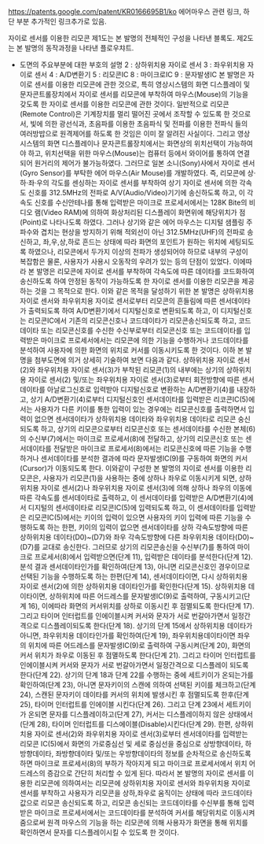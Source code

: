 https://patents.google.com/patent/KR0166695B1/ko
에어마우스 관련 링크, 하단 부분 추가적인 링크추가로 있음.

자이로 센서를 이용한 리모콘
제1도는 본 발명의 전체적인 구성을 나타낸 블록도.
제2도는 본 발명의 동작과정을 나타낸 플로우챠트.
* 도면의 주요부분에 대한 부호의 설명
2 : 상하위치용 자이로 센서 3 : 좌우위치용 자이로 센서
4 : A/D변환기 5 : 리모콘IC
8 : 마이크로IC 9 : 문자발생IC
본 발명은 자이로 센서를 이용한 리모콘에 관한 것으로, 특히 영상시스템의 화면 디스플레이 및 문자콘트롤장치에서 자이로 센서를 리모콘에 부착하여 마우스(Mouse)의 기능을 갖도록 한 자이로 센서를 이용한 리모콘에 관한 것이다.
일반적으로 리모콘(Remote Control)은 기계장치를 멀리 떨어진 곳에서 조작할 수 있도록 한 것으로서, 빛에 의한 광선식과, 초음파를 이용한 초음파식 및 전파를 이용한 전파식 들의 여러방밥으로 원격제어를 하도록 한 것임은 이미 잘 알려진 사실이다.
그리고 영상시스템의 화면 디스플레이나 문자콘트롤장치에서는 화면상의 위치선택이 가능하여야 하고, 위치선택을 위한 마우스(Mouse)는 컴퓨터 등에서 와이어를 통하여 연결되어 원거리의 제어가 불가능하였다.
그러므로 일본 소니(Sony)사에서 자이로 센서(Gyro Sensor)를 부탁한 에어 마우스(Air Mouse)를 개발하였다.
즉, 리모콘에 상·하·좌·우의 각도를 센싱하는 자이로 센서를 부착하여 상기 자이로 센서에 의한 각속도 신호를 312.5MHz의 전파로 A/V(Audio/Video)기기에 송신하도록 하고, 이 각속도 신호를 수신안테나를 통해 입력받은 마이크로 프로세서에서는 128K Bite의 비디오 램(Video RAM)에 의하여 화상처리된 디스플레이 화면위에 해당위치가 점(Point)로 나타나도록 하였다.
그러나 상기와 같은 에어 마우스는 디지털 샘플링 주파수와 겹치는 현상을 방지하기 위해 적외선이 아닌 312.5MHz(UHF)의 전파로 송신하고, 좌,우,상,하로 흔드는 상태에 따라 화면의 포인트가 원하는 위치에 세팅되도록 하였으나, 리모콘에서 두가지 이상의 전파가 생성되어야 하므로 내부의 구성이 복잡함은 물론, 사용자가 사용시 오동작의 우려가 있는 등의 단점이 있었다.
이에따라 본 발명은 리모콘에 자이로 센서를 부착하여 각속도에 따른 데이타를 코드화하여 송신하도록 하여 안정된 동작이 가능하도록 한 자이로 센서를 이용한 리모콘을 제공하는 것을 그 목적으로 한다.
이와 같은 목적을 달성하기 위한 본 발명은 상하위치용 자이로 센서와 좌우위치용 자이로 센서로부터 리모콘의 흔들림에 따른 센서데이타가 출력되도록 하여 A/D변환기에서 디지털신호로 변환되도록 하고, 이 디지털신호는 리모콘IC에서 기존의 리모콘신호나 코드데이타가 리모콘송신되도록 하고,
코드데이타 또는 리모콘신호를 수신한 수신부로부터 리모콘신호 또는 코드데이타를 입력받은 마이크로 프로세서에서는 리모콘에 의한 기능을 수행하거나 코드데이타를 분석하여 사용자에 의한 화면의 위치로 커서를 이동시키도록 한 것이다.
이하 본 발명을 첨부도면에 의거 상세히 기술하여 보면 다음과 같다.
상하위치용 자이로 센서(2)와 좌우위치용 자이로 센서(3)가 부착된 리모콘(1)의 내부에는 상기의 상하위치용 자이로 센서(2) 및/또는 좌우위치용 자이로 센서(3)로부터 회전방향에 따른 센서데이타를 아날로그신호로 입력받아 디지털신호로 변환하는 A/D변환기(4)를 내장하고,
상기 A/D변환기(4)로부터 디지털신호인 센서데이타를 입력받은 리코콘IC(5)에서는 사용자가 다른 키이를 통한 입력이 있는 경우에는 리모콘신호를 출력하면서 입력이 없으면 센서데이타가 상하위치용 데이타와 좌우위치용 데이타로 리모콘 숭신되도록 하고,
상기의 리모콘으로부터 리모콘신호 또는 센서데이타를 수신한 본체(6)의 수신부(7)에서는 마이크로 프로세서(8)에 전달하고,
상기의 리모콘신호 또는 센서데이타를 전달받은 마이크로 프로세서(8)에서는 리모콘신호에 따른 기능을 수행하거나 센서데이타를 분석한 결과에 따라 문자발생IC(9)를 구동하여 화면의 커서(Cursor)가 이동되도록 한다.
이와같이 구성한 본 발명의 자이로 센서를 이용한 리모콘은, 사용자가 리모콘(1)을 사용하는 중에 상하나 좌우로 이동시키게 되면, 상하위치용 자이로 센서(2)나 좌우위치용 자이로 센서(3)에 의해 상하나 좌우의 이동에 따른 각속도를 센서데이타로 출력하고,
이 센서데이타를 입력받은 A/D변환기(4)에서 디지털의 센서데이타로 리모콘IC(5)에 입력되도록 하고,
이 센서데이타를 입력받은 리모콘IC(5)에서는 키이의 입력이 있으면 사용자의 키이 입력에 따른 기능을 수행하도록 하는 한편, 키이의 입력이 없으면 센서데이타를 상하 각속도방향에 따른 상하위치용 데이타(D0)~(D7)와 좌우 각속도방향에 다른 좌우위치용 데이타(D0)~(D7)를 교대로 송신한다.
그러므로 상기의 리모콘송신을 수신부(7)를 통하여 마이크로 프로세서(8)에서 입력받으면(단계 11), 입력받은 데이타를 분석한다(단계 12).
분석 결과 센서데이타인가를 확인하여(단계 13), 아니면 리모콘신호인 경우이므로 선택된 기능을 수행하도록 하는 한편(단계 14), 센서데이타이면, 다시 상하위치용 자이로 센서(2)에 의한 상하위치용 데이타인가를 확인한다(단계 15).
상하위치용 데이타이면, 상하위치에 따른 어드레스를 문자발생IC(9)로 출력하여, 구동시키고(단계 16), 이에따라 화면의 커서위치를 상하로 이동시킨 후 점멸되도록 한다(단계 17).
그리고 타이머 인터럽트를 인에이블시켜 커서와 문자가 서로 번갈아가면서 일정간격으로 디스플레이되도록 한다(단계 18).
상기의 단계 15에서 상하위치용 데이타가 아니면, 좌우위치용 데이타인가를 확인하여(단계 19), 좌우위치용데이타이면 좌우의 위치에 따른 어드레스를 문자발생IC(9)로 출력하여 구동시켜(단계 20), 화면의 커서 위치가 좌우로 이동된 후 점멸하도록 한다(단계 21).
그리고 타이머 인터럽트를 인에이블시켜 커서와 문자가 서로 번갈아가면서 일정간격으로 디스플레이 되도록 한다(단계 22).
상기의 단계 18과 단계 22를 수행하는 중에 세트키이가 온되는가를 확인하여(단계 23), 아니면 문자키이의 스캔에 의하여 선택된 키이를 체크하고(단계 24), 스캔된 문자키이 데이타를 커서의 위치에 발생시킨 후 점멸되도록 한후(단계 25), 타이머 인터럽트를 인에이블 시킨다(단계 26).
그리고 단계 23에서 세트키이가 온되면 문자를 디스플레이하고(단계 27), 커서는 디스플레이하지 않은 상태에서(단계 28), 타이머 인터럽트를 디스에이블(Disable)시킨다(단계 29).
한편, 상하위치용 자이로 센서(2)와 좌우위치용 자이로 센서(3)로부터 센서데이타를 입력받는 리모콘 IC(5)에서 화면의 가로중심선 및 세로 중심선을 중심으로 상방향데이타, 하방향데이타, 좌방향데이타 및/또는 우방향데이타의 정보를 순차적으로 송신하도록 하면 마이크로 프로세서(8)의 부하가 작아지게 되고 마이크로 프로세서에서 위치 어드레스의 증감으로 간단히 처리할 수 있게 된다.
따라서 본 발명의 자이로 센서를 이용한 리모콘에 의하여서는 리모콘에 상하위치용 자이로 센서와 좌우위치용 자이로 센서를 부착하고 사용자가 리모콘을 상하,좌우로 움직이는 상태에 따라 코드데이타 값으로 리모콘 송신되도록 하고,
리모콘 송신되는 코드데이타를 수신부를 통해 입력받은 마이크로 프로세서에서는 코드데이타를 분석하여 커서를 해당위치로 이동시켜 줌으로써 원격 마우스의 기능을 하는 리모콘에 의해 사용자가 화면을 통해 위치를 확인하면서 문자를 디스플레이시킬 수 있도록 한 것이다.
